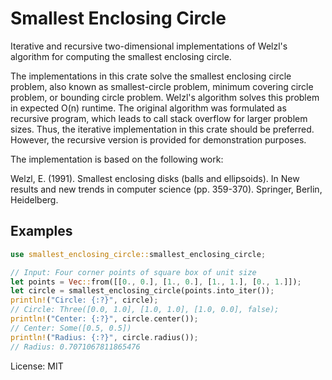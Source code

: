 # Smallest Enclosing Circle

Iterative and recursive two-dimensional implementations of Welzl's algorithm for computing the smallest enclosing circle.

The implementations in this crate solve the smallest enclosing circle problem, also known as smallest-circle problem, minimum covering circle problem, or bounding circle problem.
Welzl's algorithm solves this problem in expected O(n) runtime.
The original algorithm was formulated as recursive program, which leads to call stack overflow for larger problem sizes.
Thus, the iterative implementation in this crate should be preferred.
However, the recursive version is provided for demonstration purposes.


The implementation is based on the following work:

Welzl, E. (1991). Smallest enclosing disks (balls and ellipsoids).
In New results and new trends in computer science (pp. 359-370).
Springer, Berlin, Heidelberg.

## Examples

```rust
use smallest_enclosing_circle::smallest_enclosing_circle;

// Input: Four corner points of square box of unit size
let points = Vec::from([[0., 0.], [1., 0.], [1., 1.], [0., 1.]]);
let circle = smallest_enclosing_circle(points.into_iter());
println!("Circle: {:?}", circle);
// Circle: Three([0.0, 1.0], [1.0, 1.0], [1.0, 0.0], false);
println!("Center: {:?}", circle.center());
// Center: Some([0.5, 0.5])
println!("Radius: {:?}", circle.radius());
// Radius: 0.7071067811865476
```

License: MIT
